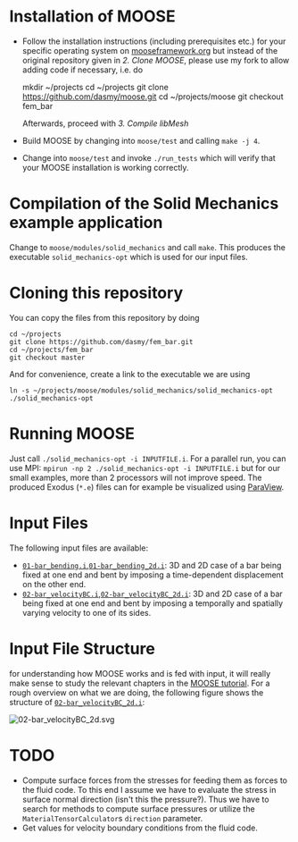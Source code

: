 Installation of MOOSE
=====================
* Follow the installation instructions (including prerequisites etc.) for your specific operating system on 
  [mooseframework.org](http://mooseframework.org/getting-started/) but instead of the original repository
  given in *2. Clone MOOSE*, please use my fork to allow adding code if necessary, i.e. do
  
    mkdir ~/projects
    cd ~/projects
    git clone https://github.com/dasmy/moose.git
    cd ~/projects/moose
    git checkout fem_bar
    
  Afterwards, proceed with *3. Compile libMesh*
* Build MOOSE by changing into `moose/test` and calling `make -j 4`.
* Change into `moose/test` and invoke `./run_tests` which will verify that your MOOSE installation is working correctly.

Compilation of the Solid Mechanics example application
======================================================
Change to `moose/modules/solid_mechanics` and call `make`.
This produces the executable `solid_mechanics-opt` which is used for our input files.

Cloning this repository
=======================
You can copy the files from this repository by doing

    cd ~/projects
    git clone https://github.com/dasmy/fem_bar.git
    cd ~/projects/fem_bar
    git checkout master

And for convenience, create a link to the executable we are using

    ln -s ~/projects/moose/modules/solid_mechanics/solid_mechanics-opt ./solid_mechanics-opt

Running MOOSE
=============
Just call `./solid_mechanics-opt -i INPUTFILE.i`.
For a parallel run, you can use MPI: `mpirun -np 2 ./solid_mechanics-opt -i INPUTFILE.i` but for our small examples, more than 2 processors will not improve speed.
The produced Exodus (`*.e`) files can for example be visualized using [ParaView](http://www.paraview.org).

Input Files
===========
The following input files are available:
* [`01-bar_bending.i`](01-bar_bending.i),[`01-bar_bending_2d.i`](01-bar_bending_2d.i):
  3D and 2D case of a bar being fixed at one end and bent by imposing a time-dependent displacement on the other end.
* [`02-bar_velocityBC.i`](02-bar_velocityBC.i),[`02-bar_velocityBC_2d.i`](02-bar_velocityBC_2d.i):
  3D and 2D case of a bar being fixed at one end and bent by imposing a temporally and spatially varying velocity to one of its sides.

Input File Structure
====================
for understanding how MOOSE works and is fed with input, it will really make sense to study the relevant chapters in the [MOOSE tutorial](http://mooseframework.org/static/media/uploads/docs/main.pdf).
For a rough overview on what we are doing, the following figure shows the structure of [`02-bar_velocityBC_2d.i`](02-bar_velocityBC_2d.i):

![02-bar_velocityBC_2d.svg](https://rawgit.com/dasmy/fem_bar/master/02-bar_velocityBC_2d.svg)


TODO
====
* Compute surface forces from the stresses for feeding them as forces to the fluid code.
  To this end I assume we have to evaluate the stress in surface normal direction (isn't this the pressure?).
  Thus we have to search for methods to compute surface pressures or utilize the `MaterialTensorCalculator`s `direction` parameter.
* Get values for velocity boundary conditions from the fluid code.

